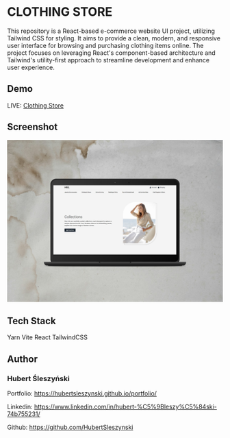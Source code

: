 # CLOTHING STORE

This repository is a React-based e-commerce website UI project, utilizing Tailwind CSS for styling. It aims to provide a clean, modern, and responsive user interface for browsing and purchasing clothing items online. The project focuses on leveraging React's component-based architecture and Tailwind's utility-first approach to streamline development and enhance user experience.

## Demo

LIVE: [Clothing Store](https://hubert-sleszynski-clothing-store-ui.netlify.app/)

## Screenshot


<img src="public/assets/google-pixelbook-mockup.png" width="600">

## Tech Stack

Yarn Vite React TailwindCSS

## Author

### Hubert Śleszyński

Portfolio: https://hubertsleszynski.github.io/portfolio/

Linkedin: https://www.linkedin.com/in/hubert-%C5%9Bleszy%C5%84ski-74b755231/

Github: https://github.com/HubertSleszynski
